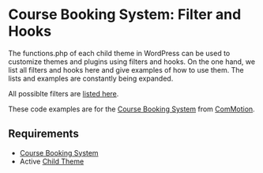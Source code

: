 # Course Booking System: Filter and Hooks

The functions.php of each child theme in WordPress can be used to customize themes and plugins using filters and hooks. On the one hand, we list all filters and hooks here and give examples of how to use them. The lists and examples are constantly being expanded.

All possiblte filters are [listed here]([https://wordpress.org/plugins/course-booking-system/](https://commotion.online/en/booking-system-documentation/helpful-filters-and-hooks-for-individual-adjustments/)).

These code examples are for the [Course Booking System](https://wordpress.org/plugins/course-booking-system/) from [ComMotion](https://commotion.online/).

## Requirements

- [Course Booking System](https://wordpress.org/plugins/course-booking-system/)
- Active [Child Theme](https://developer.wordpress.org/themes/advanced-topics/child-themes/)
